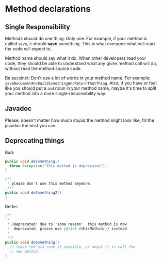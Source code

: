 # Method declarations

## Single Responsibility

Methods should do one thing. Only one. For example, if your method is called
`save`, it should **save** something. This is what everyone what will read the code
will expect to.

Method name should say what it do. When other developers read your code, they
should be able to understand what any given method call will do, without read
the method source code.

Be succinct: Don't use a lot of words in your method name. For example:
`saveDocumentAndBuildSomethingAndReturnThatThing`. Also, if you have or feel like
you should put a `and` noun in your method name, maybe it's time to split your method into a more single-responsibility way.

## Javadoc

Please, doesn't matter how much stupid the method might look like, fill
the javadoc the best you can.

## Deprecating things

Bad:

```java
public void doSomething()
  throw Exception("This method is deprecated");
}

/**
 * please don't use this method anymore.
 **/
public void doSomething2()
}
```

Better:

```java
/**
 *
 * @Deprecated: due to "some reason", this method is now
 *  deprecated, please use {@link #thisMethod()} instead.
 *
 **/
public void doSomething()
  // leave the old code if possible, or adapt it to call the
  // new method.
}
```
